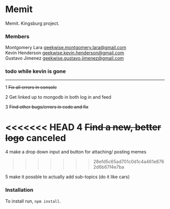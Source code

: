 # Memit
Memit. Kingsburg project.

### Members
Montgomery Lara geekwise.montgomery.lara@gmail.com  
Kevin Henderson geekwise.kevin.henderson@gmail.com  
Gustavo Jimenez geekwise.gustavo.jimenez@gmail.com

### todo while kevin is gone
----------------------------
1 ~~Fix all errors in console~~

2 Get linked up to mongodb in both log in and feed

3 ~~Find other bugs/errors in code and fix~~

<<<<<<< HEAD
4 ~~Find a new, better logo~~ canceled 
=======
4 make a drop down input and button for attaching/ posting memes
>>>>>>> 28efd5c65ad701c0d1c4a461e8762d6b67f4e7ba

5 make it possble to actually add sub-topics (do it like cars)

### Installation
To install run, `npm install`.
